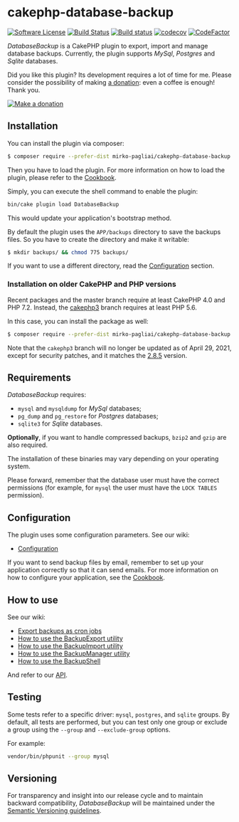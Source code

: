 # cakephp-database-backup

[![Software License](https://img.shields.io/badge/license-MIT-brightgreen.svg?style=flat-square)](LICENSE.txt)
[![Build Status](https://api.travis-ci.org/mirko-pagliai/cakephp-database-backup.svg?branch=master)](https://travis-ci.org/mirko-pagliai/cakephp-database-backup)
[![Build status](https://ci.appveyor.com/api/projects/status/imerokwpvy0r51fj/branch/master?svg=true)](https://ci.appveyor.com/project/mirko-pagliai/cakephp-database-backup/branch/master)
[![codecov](https://codecov.io/gh/mirko-pagliai/cakephp-database-backup/branch/master/graph/badge.svg)](https://codecov.io/gh/mirko-pagliai/cakephp-database-backup)
[![CodeFactor](https://www.codefactor.io/repository/github/mirko-pagliai/cakephp-database-backup/badge)](https://www.codefactor.io/repository/github/mirko-pagliai/cakephp-database-backup)

*DatabaseBackup* is a CakePHP plugin to export, import and manage database backups.
Currently, the plugin supports *MySql*, *Postgres* and *Sqlite* databases.

Did you like this plugin? Its development requires a lot of time for me.
Please consider the possibility of making [a donation](//paypal.me/mirkopagliai):
even a coffee is enough! Thank you.

[![Make a donation](https://www.paypalobjects.com/webstatic/mktg/logo-center/logo_paypal_carte.jpg)](//paypal.me/mirkopagliai)

## Installation
You can install the plugin via composer:

```bash
$ composer require --prefer-dist mirko-pagliai/cakephp-database-backup
```

Then you have to load the plugin. For more information on how to load the plugin,
please refer to the [Cookbook](//book.cakephp.org/4.0/en/plugins.html#loading-a-plugin).

Simply, you can execute the shell command to enable the plugin:
```bash
bin/cake plugin load DatabaseBackup
```
This would update your application's bootstrap method.

By default the plugin uses the `APP/backups` directory to save the backups
files. So you have to create the directory and make it writable:

```bash
$ mkdir backups/ && chmod 775 backups/
```

If you want to use a different directory, read the [Configuration](#configuration) section.

### Installation on older CakePHP and PHP versions
Recent packages and the master branch require at least CakePHP 4.0 and PHP 7.2.
Instead, the [cakephp3](//github.com/mirko-pagliai/cakephp-database-backup/tree/cakephp3) branch
requires at least PHP 5.6.

In this case, you can install the package as well:
```bash
$ composer require --prefer-dist mirko-pagliai/cakephp-database-backup:dev-cakephp3
```

Note that the `cakephp3` branch will no longer be updated as of April 29, 2021,
except for security patches, and it matches the
[2.8.5](//github.com/mirko-pagliai/cakephp-database-backup/releases/tag/2.8.5) version.

## Requirements
*DatabaseBackup* requires:
*   `mysql` and `mysqldump` for *MySql* databases;
*   `pg_dump` and `pg_restore` for *Postgres* databases;
*   `sqlite3` for *Sqlite* databases.

**Optionally**, if you want to handle compressed backups, `bzip2` and `gzip` are
also required.

The installation of these binaries may vary depending on your operating system.

Please forward, remember that the database user must have the correct
permissions (for example, for `mysql` the user must have the `LOCK TABLES`
permission).

## Configuration
The plugin uses some configuration parameters. See our wiki:
*   [Configuration](https://github.com/mirko-pagliai/cakephp-database-backup/wiki/Configuration)

If you want to send backup files by email, remember to set up your application
correctly so that it can send emails. For more information on how to configure
your application, see the [Cookbook](https://book.cakephp.org/4.0/en/core-libraries/email.html#configuring-transports).

## How to use
See our wiki:
*   [Export backups as cron jobs](https://github.com/mirko-pagliai/cakephp-database-backup/wiki/Export-backups-as-cron-jobs)
*   [How to use the BackupExport utility](https://github.com/mirko-pagliai/cakephp-database-backup/wiki/How-to-use-the-BackupExport-utility)
*   [How to use the BackupImport utility](https://github.com/mirko-pagliai/cakephp-database-backup/wiki/How-to-use-the-BackupImport-utility)
*   [How to use the BackupManager utility](https://github.com/mirko-pagliai/cakephp-database-backup/wiki/How-to-use-the-BackupManager-utility)
*   [How to use the BackupShell](https://github.com/mirko-pagliai/cakephp-database-backup/wiki/How-to-use-the-BackupShell)

And refer to our [API](//mirko-pagliai.github.io/cakephp-database-backup).

## Testing
Some tests refer to a specific driver: `mysql`, `postgres`, and `sqlite` groups.
By default, all tests are performed, but you can test only one group or exclude a group using the `--group` and `--exclude-group` options.

For example:
```bash
vendor/bin/phpunit --group mysql
```

## Versioning
For transparency and insight into our release cycle and to maintain backward
compatibility, *DatabaseBackup* will be maintained under the
[Semantic Versioning guidelines](http://semver.org).
